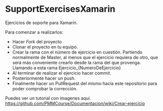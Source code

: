 # SupportExercisesXamarin

Ejercicios de soporte para Xamarin. 

Para comenzar a realizarlos:

- Hacer *Fork* del proyecto
- Clonar el proyecto en tu equipo.
- Crear la rama con el número de ejercicio en cuestión. Partiendo normalmente de Master, al menos que el ejercicio requiera de otro, que será más conveniente crearlo desde la rama del que provenga. Llamando a esta rama Ejercicio_{NumeroDeEjercicio}
- Al terminar de realizar el ejercicio hacer commit.
- Posteriormente hacer un push.
- Finalmente hacer un PullRequest del mismo hacía este repositorio para poder comprobar la corrección.

Puedes ver un tutorial con imagenes aquí. https://github.com/PMMCourse/Documentacion/wiki/Crear-ejercicio
